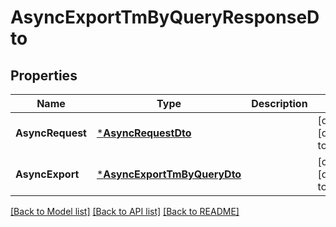 # AsyncExportTmByQueryResponseDto

## Properties
Name | Type | Description | Notes
------------ | ------------- | ------------- | -------------
**AsyncRequest** | [***AsyncRequestDto**](AsyncRequestDto.md) |  | [optional] [default to null]
**AsyncExport** | [***AsyncExportTmByQueryDto**](AsyncExportTMByQueryDto.md) |  | [optional] [default to null]

[[Back to Model list]](../README.md#documentation-for-models) [[Back to API list]](../README.md#documentation-for-api-endpoints) [[Back to README]](../README.md)


